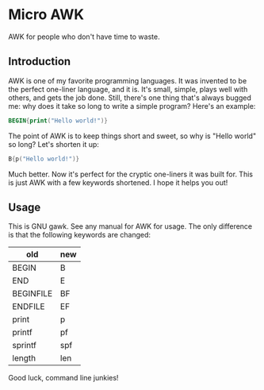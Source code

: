 # Micro AWK

AWK for people who don't have time to waste.

## Introduction

AWK is one of my favorite programming languages. It was invented
to be the perfect one-liner language, and it is. It's small, simple,
plays well with others, and gets the job done. Still, there's one
thing that's always bugged me: why does it take so long to write a simple
program? Here's an example:

```awk
BEGIN{print("Hello world!")}
```

The point of AWK is to keep things short and sweet, so why is
"Hello world" so long? Let's shorten it up:

```awk
B{p("Hello world!")}
```

Much better. Now it's perfect for the cryptic one-liners it was built for.
This is just AWK with a few keywords shortened. I hope it helps you out!

## Usage

This is GNU gawk. See any manual for AWK for usage. The only difference is that the following keywords are changed:

old | new
--- | ---
BEGIN | B
END | E
BEGINFILE | BF
ENDFILE | EF
print | p
printf | pf
sprintf | spf
length | len

Good luck, command line junkies!
